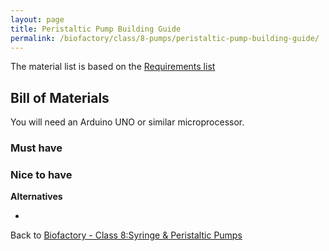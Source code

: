 ```yaml
---
layout: page
title: Peristaltic Pump Building Guide
permalink: /biofactory/class/8-pumps/peristaltic-pump-building-guide/
---
```


The material list is based on the [Requirements list](/biofactory/class/8-pumps/requirements/)

## Bill of Materials

You will need an Arduino UNO or similar microprocessor.

### Must have 


### Nice to have

**Alternatives**

* 

Back to [Biofactory - Class 8:Syringe & Peristaltic Pumps](/biofactory/class/8-pumps/)
